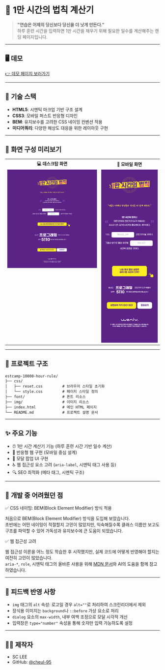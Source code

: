
# 📘 1만 시간의 법칙 계산기

> **"연습은 어제의 당신보다 당신을 더 낫게 만든다."**  
> 하루 훈련 시간을 입력하면 1만 시간을 채우기 위해 필요한 일수를 계산해주는 랜딩 페이지입니다.

---

## 🖥️ 데모

[👉 데모 페이지 보러가기](https://cheul-95.github.io/estcamp-10000-hour-rule/)  

---

## 🧩 기술 스택

- **HTML5**: 시맨틱 마크업 기반 구조 설계  
- **CSS3**: 모바일 퍼스트 반응형 디자인  
- **BEM**: 유지보수를 고려한 CSS 네이밍 컨벤션 적용  
- **미디어쿼리**: 다양한 해상도 대응을 위한 레이아웃 구현

---

## 📸 화면 구성 미리보기

<table align="center">
  <tr>
    <th align="center">💻 데스크탑 화면</th>
    <th align="center">📱 모바일 화면</th>
  </tr>
  <tr>
    <td align="center" valign="top">
      <img src="./img/1만시간-pc.png" alt="Desktop View" width="400">
    </td>
    <td align="center" valign="top">
      <img src="./img/1만시간-m.png" alt="Mobile View" width="250">
    </td>
  </tr>
</table>

---

## 📁 프로젝트 구조

```
estcamp-10000-hour-rule/
├── css/
│   ├── reset.css         # 브라우저 스타일 초기화
│   └── style.css         # 페이지 스타일 정의
├── font/                 # 폰트 리소스
├── img/                  # 이미지 리소스
├── index.html            # 메인 HTML 페이지
└── README.md             # 프로젝트 설명 문서
```

---

##  ✨ 주요 기능

- ⏰ 1만 시간 계산기 기능 (하루 훈련 시간 기반 일수 계산)
- 📱 반응형 웹 구현 (모바일 중심 설계)
- 🎯 모달 팝업 UI 구현
- ♿ 웹 접근성 요소 고려 (`aria-label`, 시맨틱 태그 사용 등)
- 🔍 SEO 최적화 (메타 태그, 시멘틱 구조)

---

## 📌 개발 중 어려웠던 점

✅ CSS 네이밍: BEM(Block Element Modifier) 방식 적용

처음으로 BEM(Block Element Modifier) 방식을 도입해 보았습니다.  
초반에는 어떤 네이밍이 적절할지 고민이 많았지만, 익숙해질수록 클래스 이름만 보고도 구조를 파악할 수 있어 가독성과 유지보수에 큰 도움이 되었습니다.

✅ 웹 접근성 고려

웹 접근성 이론을 어느 정도 학습한 후 시작했지만, 실제 코드에 어떻게 반영해야 할지는 여전히 고민이 많았습니다.  
`aria-*`, `role`, 시맨틱 태그의 올바른 사용을 위해 [MDN 문서](https://developer.mozilla.org/ko/)와 AI의 도움을 함께 참고하였습니다.

---

## 📝 피드백 반영 사항

- `img` 태그의 `alt` 속성: 로고일 경우 `alt=""`로 처리하여 스크린리더에서 제외
- 장식용 이미지는 `background`나 `::before` 가상 요소로 처리
- `dialog` 요소의 `max-width`, 내부 여백 조정으로 모달 시각적 개선
- 입력창은 `type="number"` 속성을 통해 숫자만 입력 가능하도록 설정

---

## 🙋‍♀️ 제작자

- SC LEE  
- GitHub: [@cheul-95](https://github.com/cheul-95)
